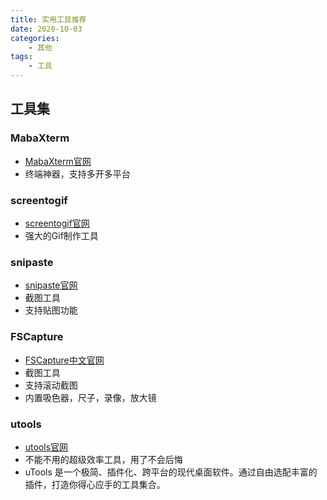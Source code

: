 ```yaml
---
title: 实用工具推荐
date: 2020-10-03
categories: 
    - 其他
tags: 
    - 工具
---
```


## 工具集

### MabaXterm
- [MabaXterm官网](https://mobaxterm.mobatek.net/)
- 终端神器，支持多开多平台

### screentogif
- [screentogif官网](https://www.screentogif.com/)
- 强大的Gif制作工具

### snipaste
- [snipaste官网](https://www.snipaste.com/)
- 截图工具
- 支持贴图功能

### FSCapture
- [FSCapture中文官网](https://www.faststonecapture.cn/)
- 截图工具
- 支持滚动截图
- 内置吸色器，尺子，录像，放大镜


### utools
- [utools官网](https://www.u.tools/)
- 不能不用的超级效率工具，用了不会后悔
- uTools 是一个极简、插件化、跨平台的现代桌面软件。通过自由选配丰富的插件，打造你得心应手的工具集合。